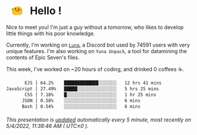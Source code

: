 <h1>   <img src="./spoink.gif" style="vertical-align:middle;" width="30px">   Hello ! </h1>

Nice to meet you! I'm just a guy without a tomorrow, who likes to develop little things with his poor knowledge.

Currently, I'm working on <a href='https://github.com/Asgarrrr/Luna'>`Luna`</a>, a Discord bot used by 74591 users with very unique features. I'm also working on `Yuna Unpack`, a tool for datamining the contents of Epic Seven's files.

This week, I've worked on ~20 hours of coding, and drinked 0 coffees ☕.

```
       EJS │ 64.2%    █████████████░░░░░░░   12 hrs 41 mins
JavaScript │ 27.49%   █████░░░░░░░░░░░░░░░   5 hrs 25 mins
       CSS │ 7.18%    █░░░░░░░░░░░░░░░░░░░   1 hr 25 mins
      JSON │ 0.58%    ░░░░░░░░░░░░░░░░░░░░   6 mins
      Bash │ 0.54%    ░░░░░░░░░░░░░░░░░░░░   6 mins
```

###### This presentation is [updated](https://github.com/Asgarrrr) automatically every 5 minute, most recently on 5/4/2022, 11:38:46 AM ( UTC±0 ).